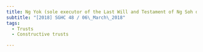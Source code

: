 ```yaml
---
title: Ng Yok (sole executor of the Last Will and Testament of Ng Soh dated 24 December 2015) v 
subtitle: "[2018] SGHC 48 / 06\_March\_2018"
tags:
  - Trusts
  - Constructive trusts

---
```


